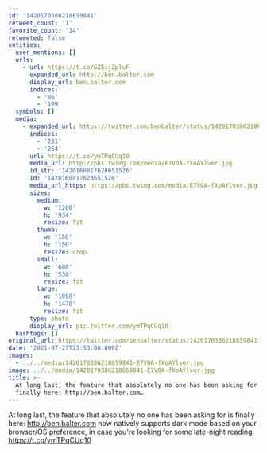```yaml
---
id: '1420170386218659841'
retweet_count: '1'
favorite_count: '14'
retweeted: false
entities:
  user_mentions: []
  urls:
    - url: https://t.co/GZ5ijZpluF
      expanded_url: http://ben.balter.com
      display_url: ben.balter.com
      indices:
        - '86'
        - '109'
  symbols: []
  media:
    - expanded_url: https://twitter.com/benbalter/status/1420170386218659841/photo/1
      indices:
        - '231'
        - '254'
      url: https://t.co/ymTPqCUq10
      media_url: http://pbs.twimg.com/media/E7V0A-fXoAYlver.jpg
      id_str: '1420168817628651526'
      id: '1420168817628651526'
      media_url_https: https://pbs.twimg.com/media/E7V0A-fXoAYlver.jpg
      sizes:
        medium:
          w: '1200'
          h: '934'
          resize: fit
        thumb:
          w: '150'
          h: '150'
          resize: crop
        small:
          w: '680'
          h: '530'
          resize: fit
        large:
          w: '1898'
          h: '1478'
          resize: fit
      type: photo
      display_url: pic.twitter.com/ymTPqCUq10
  hashtags: []
original_url: https://twitter.com/benbalter/status/1420170386218659841
date: '2021-07-27T23:53:00.000Z'
images:
  - ../../media/1420170386218659841-E7V0A-fXoAYlver.jpg
image: ../../media/1420170386218659841-E7V0A-fXoAYlver.jpg
title: >-
  At long last, the feature that absolutely no one has been asking for is
  finally here: http://ben.balter.com…
---
```


At long last, the feature that absolutely no one has been asking for is finally here: http://ben.balter.com now natively supports dark mode based on your browser/OS preference, in case you're looking for some late-night reading. https://t.co/ymTPqCUq10